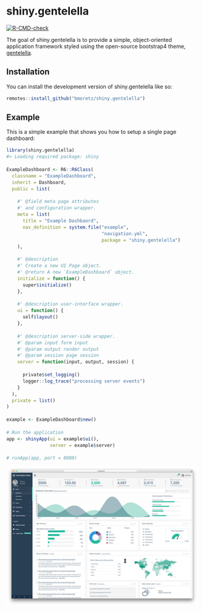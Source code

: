 
<!-- README.md is generated from README.Rmd. Please edit that file -->

# shiny.gentelella

<!-- badges: start -->

[![R-CMD-check](https://github.com/bmoretz/shiny.gentelella/workflows/R-CMD-check/badge.svg)](https://github.com/bmoretz/shiny.gentelella/actions)

<!-- badges: end -->

The goal of shiny.gentelella is to provide a simple, object-oriented
application framework styled using the open-source bootstrap4 theme,
<a href="https://github.com/ColorlibHQ/gentelella">gentelella</a>.

## Installation

You can install the development version of shiny.gentelella like so:

``` r
remotes::install_github("bmoretz/shiny.gentelella")
```

## Example

This is a simple example that shows you how to setup a single page
dashboard:

``` r
library(shiny.gentelella)
#> Loading required package: shiny

ExampleDashboard <- R6::R6Class(
  classname = "ExampleDashboard",
  inherit = Dashboard,
  public = list(

    #' @field meta page attributes
    #' and configuration wrapper.
    meta = list(
      title = "Example Dashbaord",
      nav_definition = system.file("example",
                                   "navigation.yml",
                                   package = "shiny.gentelella")
    ),

    #' @description
    #' Create a new UI Page object.
    #' @return A new `ExampleDashboard` object.
    initialize = function() {
      super$initialize()
    },

    #' @description user-interface wrapper.
    ui = function() {
      self$layout()
    },

    #' @description server-side wrapper.
    #' @param input form input
    #' @param output render output
    #' @param session page session
    server = function(input, output, session) {

      private$set_logging()
      logger::log_trace("processing server events")
    }
  ),
  private = list()
)

example <- ExampleDashboard$new()

# Run the application
app <- shinyApp(ui = example$ui(),
                server = example$server)

# runApp(app, port = 8080)
```

![alt text here](inst/resources/screenshot.jfif)
